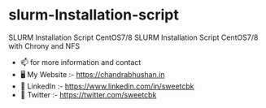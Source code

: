 # slurm-Installation-script
SLURM Installation Script CentOS7/8
SLURM Installation Script CentOS7/8 with Chrony and NFS
- 📫 for more information and contact
- 🖥️ My Website  :- https://chandrabhushan.in
-  🤖 LinkedIn   :- https://www.linkedin.com/in/sweetcbk
-  🤖 Twitter    :- https://twitter.com/sweetcbk

